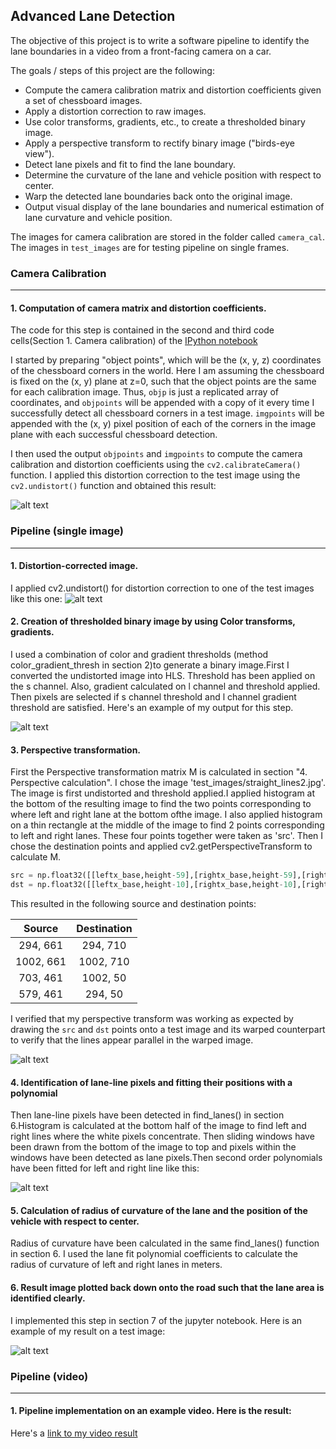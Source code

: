## Advanced Lane Detection

The objective of this project is to write a software pipeline to identify the lane boundaries in a video from a front-facing camera on a car. 
  
The goals / steps of this project are the following:

* Compute the camera calibration matrix and distortion coefficients given a set of chessboard images.
* Apply a distortion correction to raw images.
* Use color transforms, gradients, etc., to create a thresholded binary image.
* Apply a perspective transform to rectify binary image ("birds-eye view").
* Detect lane pixels and fit to find the lane boundary.
* Determine the curvature of the lane and vehicle position with respect to center.
* Warp the detected lane boundaries back onto the original image.
* Output visual display of the lane boundaries and numerical estimation of lane curvature and vehicle position.

The images for camera calibration are stored in the folder called `camera_cal`.  The images in `test_images` are for testing pipeline on single frames.

[//]: # (Image References)

[image1]: ./camera_cal/undist.jpg "Undistorted"
[image2]: ./test_images/test1.jpg "Road Transformed"
[image3]: ./output_images/binary_combo_test1.jpg "Binary Example"
[image4]: ./output_images/warped_test3.jpg "Warp Example"
[image5]: ./output_images/color_fit_lines.jpg "Fit Visual"
[image6]: ./output_images/example_output_test3.jpg "Output"
[video1]: ./project_video_output.mp4 "Video"


### Camera Calibration
---

#### 1. Computation of camera matrix and distortion coefficients. 

The code for this step is contained in the second and third code cells(Section 1. Camera calibration) of the [IPython notebook](https://github.com/tamoghna21/CarND-Advanced-Lane-Lines/blob/master/Advanced_Lane_Finding.ipynb) 

I started by preparing "object points", which will be the (x, y, z) coordinates of the chessboard corners in the world. Here I am assuming the chessboard is fixed on the (x, y) plane at z=0, such that the object points are the same for each calibration image.  Thus, `objp` is just a replicated array of coordinates, and `objpoints` will be appended with a copy of it every time I successfully detect all chessboard corners in a test image.  `imgpoints` will be appended with the (x, y) pixel position of each of the corners in the image plane with each successful chessboard detection.  

I then used the output `objpoints` and `imgpoints` to compute the camera calibration and distortion coefficients using the `cv2.calibrateCamera()` function.  I applied this distortion correction to the test image using the `cv2.undistort()` function and obtained this result: 

![alt text][image1]

### Pipeline (single image)
---

#### 1. Distortion-corrected image.

I applied cv2.undistort() for distortion correction to one of the test images like this one:
![alt text][image2]

#### 2. Creation of thresholded binary image by using Color transforms, gradients.

I used a combination of color and gradient thresholds (method color_gradient_thresh in section 2)to generate a binary image.First I converted the undistorted image into HLS. Threshold has been applied on the s channel. Also, gradient calculated on l channel and threshold applied. Then pixels are selected if s channel threshold and l channel gradient threshold are satisfied. Here's an example of my output for this step. 

![alt text][image3]

#### 3. Perspective transformation.

First the Perspective transformation matrix M is calculated in section "4. Perspective calculation". I chose the image 'test_images/straight_lines2.jpg'. The image is first undistorted and threshold applied.I applied histogram at the bottom of the resulting image to find the two points corresponding to where left and right lane at the bottom ofthe image. I also applied histogram on a thin rectangle at the middle of the image to find 2 points corresponding to left and right lanes. These four points together were taken as 'src'. Then I chose the destination points and applied cv2.getPerspectiveTransform to calculate M.




```python
src = np.float32([[leftx_base,height-59],[rightx_base,height-59],[rightx_upper,height-259],[leftx_upper,height-259]])
dst = np.float32([[leftx_base,height-10],[rightx_base,height-10],[rightx_base,offset],[leftx_base,offset]])
```

This resulted in the following source and destination points:

| Source        | Destination   | 
|:-------------:|:-------------:| 
| 294, 661      | 294, 710      | 
| 1002, 661     | 1002, 710     |
| 703, 461      | 1002, 50      |
| 579, 461      | 294, 50       |

I verified that my perspective transform was working as expected by drawing the `src` and `dst` points onto a test image and its warped counterpart to verify that the lines appear parallel in the warped image.

![alt text][image4]

#### 4. Identification of lane-line pixels and fitting their positions with a polynomial

Then lane-line pixels have been detected in find_lanes() in section 6.Histogram is calculated at the bottom half of the image to find left and right lines where the white pixels concentrate. Then sliding windows have been drawn from the bottom of the image to top and pixels within the windows have been detected as lane pixels.Then second order polynomials have been fitted for left and right line like this:

![alt text][image5]

#### 5. Calculation of radius of curvature of the lane and the position of the vehicle with respect to center.

Radius of curvature have been calculated in the same find_lanes() function in section 6. I used the lane fit polynomial coefficients to calculate the radius of curvature of left and right lanes in meters.

#### 6. Result image plotted back down onto the road such that the lane area is identified clearly.

I implemented this step in section 7 of the jupyter notebook. Here is an example of my result on a test image:

![alt text][image6]


### Pipeline (video)
---

#### 1. Pipeline implementation on an example video. Here is the result:

Here's a [link to my video result][video1]

